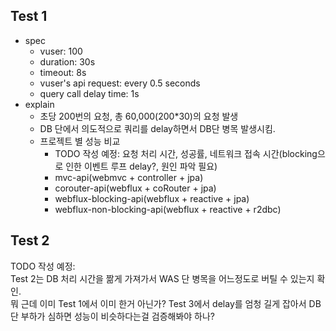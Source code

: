## Test 1
- spec
    - vuser: 100
    - duration: 30s
    - timeout: 8s
    - vuser's api request: every 0.5 seconds
    - query call delay time: 1s
- explain
    - 초당 200번의 요청, 총 60,000(200*30)의 요청 발생
    - DB 단에서 의도적으로 쿼리를 delay하면서 DB단 병목 발생시킴.
    - 프로젝트 별 성능 비교 
      - TODO 작성 예정: 요청 처리 시간, 성공률, 네트워크 접속 시간(blocking으로 인한 이벤트 루프 delay?, 원인 파악 필요) 
      - mvc-api(webmvc + controller + jpa)
      - corouter-api(webflux + coRouter + jpa)
      - webflux-blocking-api(webflux + reactive + jpa)
      - webflux-non-blocking-api(webflux + reactive + r2dbc)

## Test 2

TODO 작성 예정:    
    Test 2는 DB 처리 시간을 짦게 가져가서 WAS 단 병목을 어느정도로 버틸 수 있는지 확인.   
    뭐 근데 이미 Test 1에서 이미 한거 아닌가?
    Test 3에서 delay를 엄청 길게 잡아서 DB 단 부하가 심하면 성능이 비슷하다는걸 검증해봐야 하나?   
